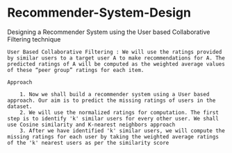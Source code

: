 # Recommender-System-Design
Designing a Recommender System using the User based Collaborative Filtering technique




	User Based Collaborative Filtering : We will use the ratings provided by similar users to a target user A to make recommendations for A. The predicted ratings of A will be computed as the weighted average values of these “peer group” ratings for each item.
	
	Approach
	
		1. Now we shall build a recommender system using a User based approach. Our aim is to predict the missing ratings of users in the dataset.
		2. We will use the normalized ratings for computation. The first step is to identify 'k' similar users for every other user. We shall use Cosine similarity and K-nearest neighbors approach
		3. After we have identified 'k' similar users, we will compute the missing ratings for each user by taking the weighted average ratings of the 'k' nearest users as per the similarity score
	

